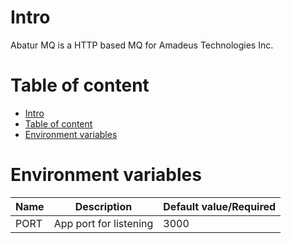 # Intro
Abatur MQ is a HTTP based MQ for Amadeus Technologies Inc.

# Table of content
- [Intro](#intro)
- [Table of content](#table-of-content)
- [Environment variables](#environment-variables)

# Environment variables
| Name | Description            | Default value/Required |
| ---- | ---------------------- | ---------------------- |
| PORT | App port for listening | 3000                   |